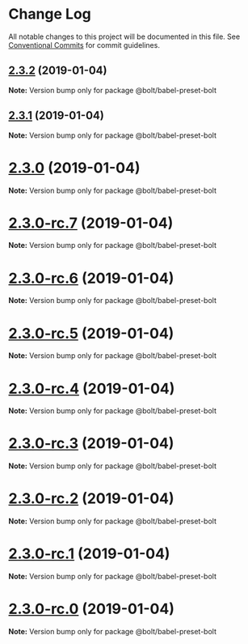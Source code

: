 # Change Log

All notable changes to this project will be documented in this file.
See [Conventional Commits](https://conventionalcommits.org) for commit guidelines.

## [2.3.2](https://github.com/bolt-design-system/bolt/tree/master/packages/config-presets/babel-preset-bolt/compare/v2.3.1...v2.3.2) (2019-01-04)

**Note:** Version bump only for package @bolt/babel-preset-bolt





## [2.3.1](https://github.com/bolt-design-system/bolt/tree/master/packages/config-presets/babel-preset-bolt/compare/v2.3.0...v2.3.1) (2019-01-04)

**Note:** Version bump only for package @bolt/babel-preset-bolt





# [2.3.0](https://github.com/bolt-design-system/bolt/tree/master/packages/config-presets/babel-preset-bolt/compare/v2.3.0-rc.7...v2.3.0) (2019-01-04)

**Note:** Version bump only for package @bolt/babel-preset-bolt





# [2.3.0-rc.7](https://github.com/bolt-design-system/bolt/tree/master/packages/config-presets/babel-preset-bolt/compare/v2.3.0-rc.6...v2.3.0-rc.7) (2019-01-04)

**Note:** Version bump only for package @bolt/babel-preset-bolt





# [2.3.0-rc.6](https://github.com/bolt-design-system/bolt/tree/master/packages/config-presets/babel-preset-bolt/compare/v2.3.0-rc.5...v2.3.0-rc.6) (2019-01-04)

**Note:** Version bump only for package @bolt/babel-preset-bolt





# [2.3.0-rc.5](https://github.com/bolt-design-system/bolt/tree/master/packages/config-presets/babel-preset-bolt/compare/v2.3.0-rc.4...v2.3.0-rc.5) (2019-01-04)

**Note:** Version bump only for package @bolt/babel-preset-bolt





# [2.3.0-rc.4](https://github.com/bolt-design-system/bolt/tree/master/packages/config-presets/babel-preset-bolt/compare/v2.3.0-rc.3...v2.3.0-rc.4) (2019-01-04)

**Note:** Version bump only for package @bolt/babel-preset-bolt





# [2.3.0-rc.3](https://github.com/bolt-design-system/bolt/tree/master/packages/config-presets/babel-preset-bolt/compare/v2.3.0-rc.2...v2.3.0-rc.3) (2019-01-04)

**Note:** Version bump only for package @bolt/babel-preset-bolt





# [2.3.0-rc.2](https://github.com/bolt-design-system/bolt/tree/master/packages/config-presets/babel-preset-bolt/compare/v2.3.0-rc.1...v2.3.0-rc.2) (2019-01-04)

**Note:** Version bump only for package @bolt/babel-preset-bolt





# [2.3.0-rc.1](https://github.com/bolt-design-system/bolt/tree/master/packages/config-presets/babel-preset-bolt/compare/vv2.3.0-rc.0...v2.3.0-rc.1) (2019-01-04)

**Note:** Version bump only for package @bolt/babel-preset-bolt





# [2.3.0-rc.0](https://github.com/bolt-design-system/bolt/tree/master/packages/config-presets/babel-preset-bolt/compare/v2.2.1...v2.3.0-rc.0) (2019-01-04)

**Note:** Version bump only for package @bolt/babel-preset-bolt
